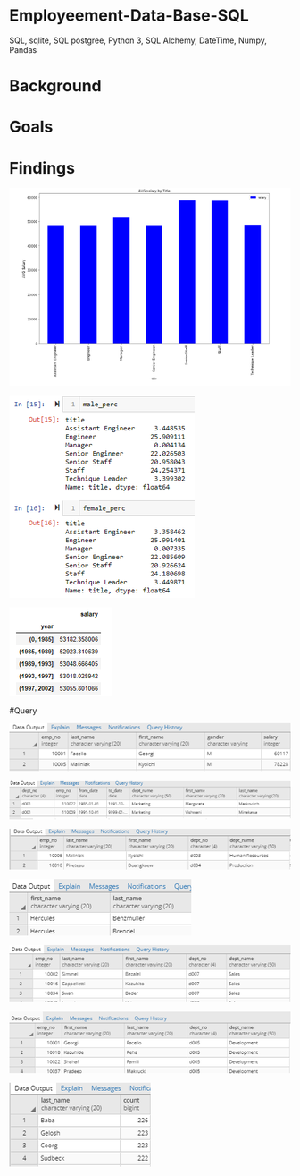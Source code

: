 # Employeement-Data-Base-SQL

SQL, sqlite, SQL postgree, Python 3, SQL Alchemy, DateTime, Numpy, Pandas

# Background

# Goals

# Findings

![x](image/image44.png)

![x](image/image45.png)

![x](image/image46.png)

#Query


![x](image/image1.png)

![x](image/image2.png)

![x](image/image4.png)

![x](image/image5.png)

![x](image/image6.png)

![x](image/image7.png)

![x](image/image8.png)


